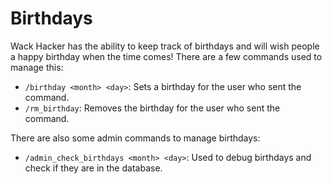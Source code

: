 # Birthdays

Wack Hacker has the ability to keep track of birthdays and will wish
people a happy birthday when the time comes! There are a few commands used
to manage this:

- `/birthday <month> <day>`: Sets a birthday for the user who sent the command.
- `/rm_birthday`: Removes the birthday for the user who sent the command.

There are also some admin commands to manage birthdays:

- `/admin_check_birthdays <month> <day>`: Used to debug birthdays and check
  if they are in the database.
